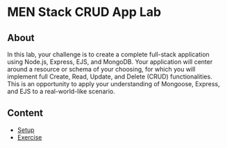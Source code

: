 <!-- ! Do not delete or rename this file! -->
<h1>
  <span class="prefix"></span>
  <span class="headline">MEN Stack CRUD App Lab</span>
</h1>

## About

In this lab, your challenge is to create a complete full-stack application using Node.js, Express, EJS, and MongoDB. Your application will center around a resource or schema of your choosing, for which you will implement full Create, Read, Update, and Delete (CRUD) functionalities. This is an opportunity to apply your understanding of Mongoose, Express, and EJS to a real-world-like scenario.

## Content

- [Setup](../setup/README.md)
- [Exercise](../exercise/README.md)